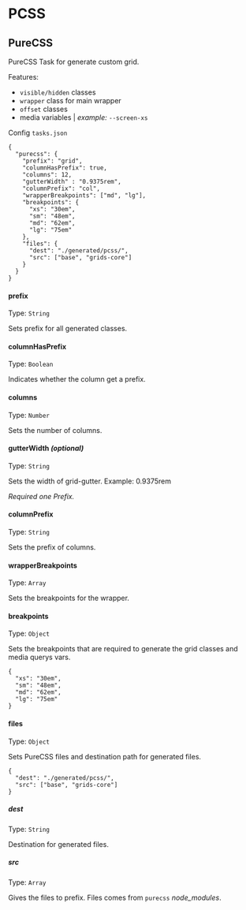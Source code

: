 # PCSS

## PureCSS

PureCSS Task for generate custom grid.

Features:
- ```visible/hidden``` classes
- ```wrapper``` class for main wrapper
- ```offset``` classes
- media variables | *example:* ```--screen-xs```

Config ```tasks.json```

    {
      "purecss": {
        "prefix": "grid",
        "columnHasPrefix": true,
        "columns": 12,
        "gutterWidth" : "0.9375rem",
        "columnPrefix": "col",
        "wrapperBreakpoints": ["md", "lg"],
        "breakpoints": {
          "xs": "30em",
          "sm": "48em",
          "md": "62em",
          "lg": "75em"
        },
        "files": {
          "dest": "./generated/pcss/",
          "src": ["base", "grids-core"]
        }
      }
    }

#### prefix

Type: ```String```

Sets prefix for all generated classes.

#### columnHasPrefix

Type: ```Boolean```

Indicates whether the column get a prefix.

#### columns

Type: ```Number```

Sets the number of columns.

#### gutterWidth *(optional)*

Type: ```String```

Sets the width of grid-gutter. Example: 0.9375rem

*Required one Prefix.*

#### columnPrefix

Type: ```String```

Sets the prefix of columns.

#### wrapperBreakpoints

Type: ```Array```

Sets the breakpoints for the wrapper.

#### breakpoints

Type: ```Object```

Sets the breakpoints that are required to generate the grid classes and media querys vars.

    {
      "xs": "30em",
      "sm": "48em",
      "md": "62em",
      "lg": "75em"
    }

#### files

Type: ```Object```

Sets PureCSS files and destination path for generated files.

    {
      "dest": "./generated/pcss/",
      "src": ["base", "grids-core"]
    }


##### dest

Type: ```String```

Destination for generated files.

##### src

Type: ```Array```


Gives the files to prefix.
Files comes from ```purecss``` *node_modules*.
